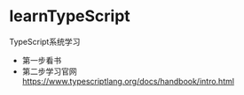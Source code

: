 # learnTypeScript
TypeScript系统学习

- 第一步看书
- 第二步学习官网 https://www.typescriptlang.org/docs/handbook/intro.html
